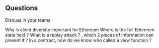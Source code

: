 
## Questions
Discuss in your teams

Why is client diversity important for Ethereum
Where is the full Ethereum state held ?
What is a replay attack ? , which 2 pieces of information can prevent it ?
In a contract, how do we know who called a view function ?
